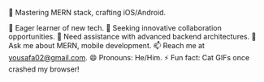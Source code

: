 
🔭 Mastering MERN stack, crafting iOS/Android.

🌱 Eager learner of new tech.
👯 Seeking innovative collaboration opportunities.
🤔 Need assistance with advanced backend architectures.
💬 Ask me about MERN, mobile development.
📫 Reach me at yousafa02@gmail.com.
😄 Pronouns: He/Him.
⚡ Fun fact: Cat GIFs once crashed my browser!
